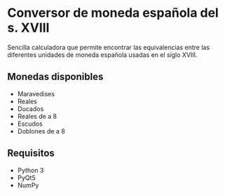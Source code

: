 # Conversor de moneda española del s. XVIII

Sencilla calculadora que permite encontrar las equivalencias entre las diferentes unidades de moneda española usadas en el siglo XVIII. 

## Monedas disponibles
- Maravedises
- Reales
- Ducados
- Reales de a 8
- Escudos
- Doblones de a 8

## Requisitos
- Python 3
- PyQt5
- NumPy
